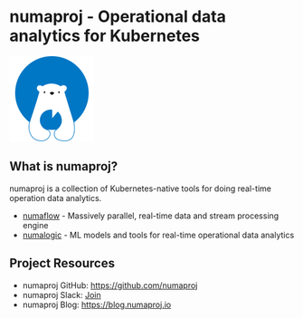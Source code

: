 # numaproj - Operational data analytics for Kubernetes

<img src="docs/assets/numaproj-logo.svg" alt="numaproj-logo" width="150"/>

## What is numaproj?

numaproj is a collection of Kubernetes-native tools for doing real-time operation data analytics. 
* [numaflow](https://github.com/numaproj/numaflow) - Massively parallel, real-time data and stream processing engine
* [numalogic](https://github.com/numaproj/numalogic) - ML models and tools for real-time operational data analytics

## Project Resources
* numaproj GitHub: https://github.com/numaproj
* numaproj Slack: [Join](https://join.slack.com/t/numaproj/shared_invite/zt-2tflzfaxx-AeaOZtUtkZuxxTqqjL0TSg)
* numaproj Blog: https://blog.numaproj.io
